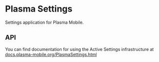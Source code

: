 # Plasma Settings

Settings application for Plasma Mobile.

## API

You can find documentation for using the Active Settings infrastructure at
[docs.plasma-mobile.org/PlasmaSettings.html](https://docs.plasma-mobile.org/PlasmaSettings.html)
